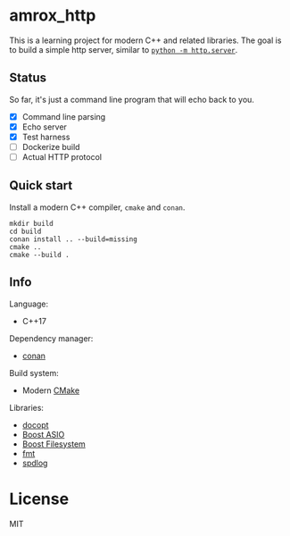 # amrox_http

This is a learning project for modern C++ and related libraries. The goal is to build a simple http server, similar to [`python -m http.server`](https://docs.python.org/3/library/http.server.html).

## Status

So far, it's just a command line program that will echo back to you.

 - [x] Command line parsing
 - [x] Echo server
 - [x] Test harness
 - [ ] Dockerize build
 - [ ] Actual HTTP protocol

## Quick start

Install a modern C++ compiler, `cmake` and `conan`.

```
mkdir build
cd build
conan install .. --build=missing
cmake ..
cmake --build .
```

## Info

Language:

 - C++17

Dependency manager:

 - [conan](https://conan.io/)

Build system:

 - Modern [CMake](https://cmake.org/)

Libraries:

 - [docopt](https://github.com/docopt/docopt.cpp)
 - [Boost ASIO](https://www.boost.org/doc/libs/1_72_0/doc/html/boost_asio.html)
 - [Boost Filesystem](https://www.boost.org/doc/libs/1_72_0/libs/filesystem/doc/reference.html)
 - [fmt](https://github.com/fmtlib/fmt)
 - [spdlog](https://github.com/gabime/spdlog)

# License

MIT
